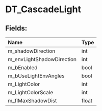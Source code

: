 # DT_CascadeLight

## Fields:

| Name | Type |
| :--- | :--- |
| m_shadowDirection | int |
| m_envLightShadowDirection | int |
| m_bEnabled | bool |
| m_bUseLightEnvAngles | bool |
| m_LightColor | int |
| m_LightColorScale | int |
| m_flMaxShadowDist | float |
